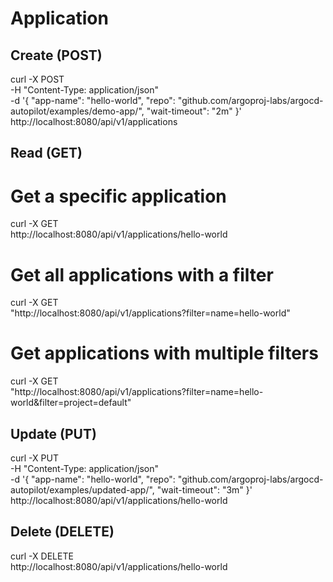 # Application

## Create (POST)
curl -X POST \
  -H "Content-Type: application/json" \
  -d '{
    "app-name": "hello-world",
    "repo": "github.com/argoproj-labs/argocd-autopilot/examples/demo-app/",
    "wait-timeout": "2m"
  }' \
  http://localhost:8080/api/v1/applications

## Read (GET)
# Get a specific application
curl -X GET \
  http://localhost:8080/api/v1/applications/hello-world

# Get all applications with a filter
curl -X GET \
  "http://localhost:8080/api/v1/applications?filter=name=hello-world"

# Get applications with multiple filters
curl -X GET \
  "http://localhost:8080/api/v1/applications?filter=name=hello-world&filter=project=default"

## Update (PUT)
curl -X PUT \
  -H "Content-Type: application/json" \
  -d '{
    "app-name": "hello-world",
    "repo": "github.com/argoproj-labs/argocd-autopilot/examples/updated-app/",
    "wait-timeout": "3m"
  }' \
  http://localhost:8080/api/v1/applications/hello-world

## Delete (DELETE)
curl -X DELETE \
  http://localhost:8080/api/v1/applications/hello-world

